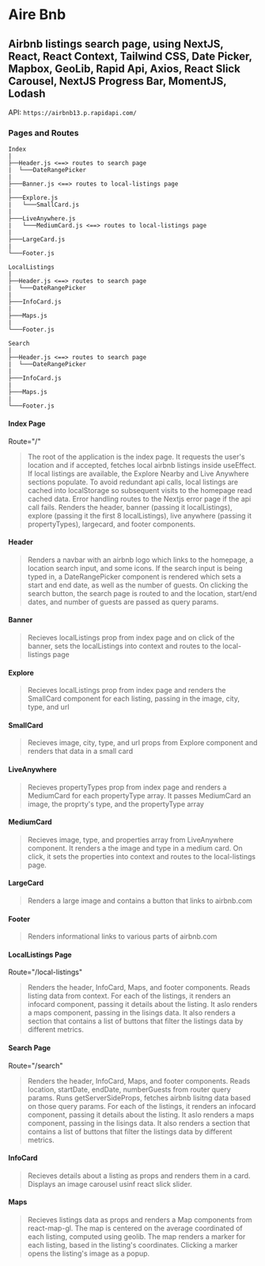 # Aire Bnb

## Airbnb listings search page, using NextJS, React, React Context, Tailwind CSS, Date Picker, Mapbox, GeoLib, Rapid Api, Axios, React Slick Carousel, NextJS Progress Bar, MomentJS, Lodash

API: `https://airbnb13.p.rapidapi.com/`

### Pages and Routes

```
Index
|
├──Header.js <==> routes to search page
|  └───DateRangePicker
|
├───Banner.js <==> routes to local-listings page
|
├───Explore.js
|   └───SmallCard.js
|
├───LiveAnywhere.js
|   └───MediumCard.js <==> routes to local-listings page
|
├───LargeCard.js
|
└───Footer.js

LocalListings
|
├──Header.js <==> routes to search page
|  └───DateRangePicker
|
├───InfoCard.js
|
├───Maps.js
|
└───Footer.js

Search
|
├──Header.js <==> routes to search page
|  └───DateRangePicker
|
├───InfoCard.js
|
├───Maps.js
|
└───Footer.js
```

#### Index Page

Route="/"

> The root of the application is the index page.
> It requests the user's location and if accepted, fetches local airbnb listings inside useEffect. If local listings are available, the Explore Nearby and Live Anywhere sections populate. To avoid redundant api calls, local listings are cached into localStorage so subsequent visits to the homepage read cached data. Error handling routes to the Nextjs error page if the api call fails.
> Renders the header, banner (passing it localListings), explore (passing it the first 8 localListings), live anywhere (passing it propertyTypes), largecard, and footer components.

#### Header

> Renders a navbar with an airbnb logo which links to the homepage, a location search input, and some icons. If the search input is being typed in, a DateRangePicker component is rendered which sets a start and end date, as well as the number of guests. On clicking the search button, the search page is routed to and the location, start/end dates, and number of guests are passed as query params.

#### Banner

> Recieves localListings prop from index page and on click of the banner, sets the localListings into context and routes to the local-listings page

#### Explore

> Recieves localListings prop from index page and renders the SmallCard component for each listing, passing in the image, city, type, and url

#### SmallCard

> Recieves image, city, type, and url props from Explore component and renders that data in a small card

#### LiveAnywhere

> Recieves propertyTypes prop from index page and renders a MediumCard for each propertyType array. It passes MediumCard an image, the proprty's type, and the propertyType array

#### MediumCard

> Recieves image, type, and properties array from LiveAnywhere component. It renders a the image and type in a medium card. On click, it sets the properties into context and routes to the local-listings page.

#### LargeCard

> Renders a large image and contains a button that links to airbnb.com

#### Footer

> Renders informational links to various parts of airbnb.com

#### LocalListings Page

Route="/local-listings"

> Renders the header, InfoCard, Maps, and footer components. Reads listing data from context. For each of the listings, it renders an infocard component, passing it details about the listing. It aslo renders a maps component, passing in the lisings data. It also renders a section that contains a list of buttons that filter the listings data by different metrics.

#### Search Page

Route="/search"

> Renders the header, InfoCard, Maps, and footer components. Reads location, startDate, endDate, numberGuests from router query params. Runs getServerSideProps, fetches airbnb lisitng data based on those query params. For each of the listings, it renders an infocard component, passing it details about the listing. It aslo renders a maps component, passing in the lisings data. It also renders a section that contains a list of buttons that filter the listings data by different metrics.

#### InfoCard

> Recieves details about a listing as props and renders them in a card. Displays an image carousel usinf react slick slider.

#### Maps

> Recieves listings data as props and renders a Map components from react-map-gl. The map is centered on the average coordinated of each listing, computed using geolib. The map renders a marker for each listing, based in the listing's coordinates. Clicking a marker opens the listing's image as a popup.

